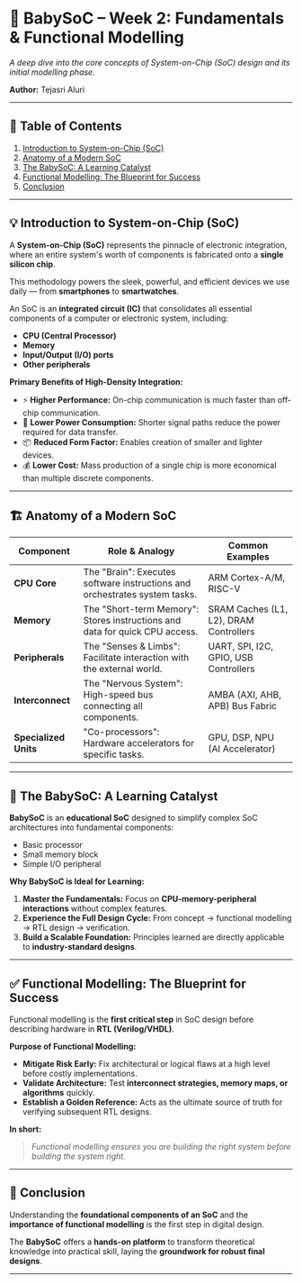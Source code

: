 # 🚀 BabySoC – Week 2: Fundamentals & Functional Modelling

_A deep dive into the core concepts of System-on-Chip (SoC) design and its initial modelling phase._

**Author:** Tejasri Aluri

---

## 📖 Table of Contents
1. [Introduction to System-on-Chip (SoC)](#-introduction-to-system-on-chip-soc)
2. [Anatomy of a Modern SoC](#-anatomy-of-a-modern-soc)
3. [The BabySoC: A Learning Catalyst](#-the-baby-soc-a-learning-catalyst)
4. [Functional Modelling: The Blueprint for Success](#-functional-modelling-the-blueprint-for-success)
5. [Conclusion](#-conclusion)

---

## 💡 Introduction to System-on-Chip (SoC)
A **System-on-Chip (SoC)** represents the pinnacle of electronic integration, where an entire system's worth of components is fabricated onto a **single silicon chip**.  

This methodology powers the sleek, powerful, and efficient devices we use daily — from **smartphones** to **smartwatches**.

An SoC is an **integrated circuit (IC)** that consolidates all essential components of a computer or electronic system, including:  
- **CPU (Central Processor)**  
- **Memory**  
- **Input/Output (I/O) ports**  
- **Other peripherals**  

**Primary Benefits of High-Density Integration:**
- ⚡ **Higher Performance:** On-chip communication is much faster than off-chip communication.  
- 🔋 **Lower Power Consumption:** Shorter signal paths reduce the power required for data transfer.  
- 📦 **Reduced Form Factor:** Enables creation of smaller and lighter devices.  
- 💰 **Lower Cost:** Mass production of a single chip is more economical than multiple discrete components.

---

## 🏗️ Anatomy of a Modern SoC

| Component         | Role & Analogy                             | Common Examples                     |
|------------------|-------------------------------------------|------------------------------------|
| **CPU Core**      | The "Brain": Executes software instructions and orchestrates system tasks. | ARM Cortex-A/M, RISC-V            |
| **Memory**        | The "Short-term Memory": Stores instructions and data for quick CPU access. | SRAM Caches (L1, L2), DRAM Controllers |
| **Peripherals**   | The "Senses & Limbs": Facilitate interaction with the external world. | UART, SPI, I2C, GPIO, USB Controllers |
| **Interconnect**  | The "Nervous System": High-speed bus connecting all components. | AMBA (AXI, AHB, APB) Bus Fabric  |
| **Specialized Units** | "Co-processors": Hardware accelerators for specific tasks. | GPU, DSP, NPU (AI Accelerator)    |

---

## 🔬 The BabySoC: A Learning Catalyst
**BabySoC** is an **educational SoC** designed to simplify complex SoC architectures into fundamental components:  
- Basic processor  
- Small memory block  
- Simple I/O peripheral  

**Why BabySoC is Ideal for Learning:**
1. **Master the Fundamentals:** Focus on **CPU-memory-peripheral interactions** without complex features.  
2. **Experience the Full Design Cycle:** From concept → functional modelling → RTL design → verification.  
3. **Build a Scalable Foundation:** Principles learned are directly applicable to **industry-standard designs**.

---

## ✅ Functional Modelling: The Blueprint for Success
Functional modelling is the **first critical step** in SoC design before describing hardware in **RTL (Verilog/VHDL)**.  

**Purpose of Functional Modelling:**
- **Mitigate Risk Early:** Fix architectural or logical flaws at a high level before costly implementations.  
- **Validate Architecture:** Test **interconnect strategies, memory maps, or algorithms** quickly.  
- **Establish a Golden Reference:** Acts as the ultimate source of truth for verifying subsequent RTL designs.

**In short:**  
> _Functional modelling ensures you are building the right system before building the system right._

---

## 🏁 Conclusion
Understanding the **foundational components of an SoC** and the **importance of functional modelling** is the first step in digital design.  

The **BabySoC** offers a **hands-on platform** to transform theoretical knowledge into practical skill, laying the **groundwork for robust final designs**.

---

